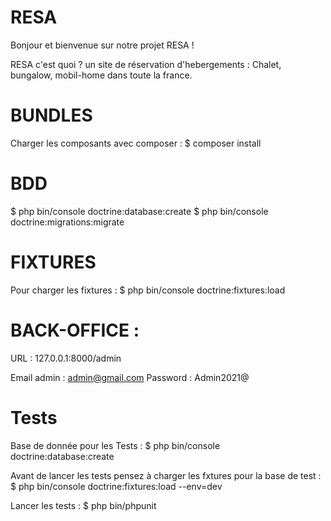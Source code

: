 # RESA

Bonjour et bienvenue sur notre projet RESA !

RESA c'est quoi ? un site de réservation d'hebergements : Chalet, bungalow, mobil-home dans toute la france.

# BUNDLES

Charger les composants avec composer : $ composer install

# BDD

$ php bin/console doctrine:database:create
$ php bin/console doctrine:migrations:migrate

# FIXTURES

Pour charger les fixtures : $ php bin/console doctrine:fixtures:load

# BACK-OFFICE :

URL : 127.0.0.1:8000/admin

Email admin : admin@gmail.com
Password : Admin2021@

# Tests

Base de donnée pour les Tests : $ php bin/console doctrine:database:create

Avant de lancer les tests pensez à charger les fxtures pour la base de test : $ php bin/console doctrine:fixtures:load --env=dev

Lancer les tests : $ php bin/phpunit

